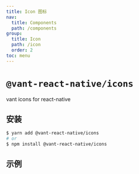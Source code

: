 ```yaml
---
title: Icon 图标
nav:
  title: Components
  path: /components
group:
  title: Icon
  path: /icon
  order: 2
toc: menu
---
```


# `@vant-react-native/icons`

vant icons for react-native

## 安装

```sh
$ yarn add @vant-react-native/icons
# or
$ npm install @vant-react-native/icons
```

## 示例

<code src="../../.demo/IconList/index.tsx" hideActions='["CSB"]'></code>
